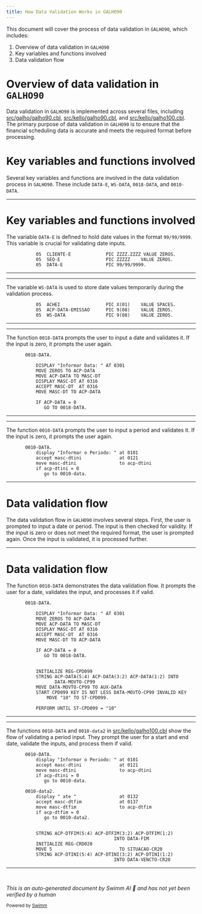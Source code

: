 ```yaml
---
title: How Data Validation Works in GALHO90
---
```

This document will cover the process of data validation in <SwmToken path="src/galho/galho90.cbl" pos="2:6:6" line-data="       PROGRAM-ID. GALHO90.">`GALHO90`</SwmToken>, which includes:

1. Overview of data validation in <SwmToken path="src/galho/galho90.cbl" pos="2:6:6" line-data="       PROGRAM-ID. GALHO90.">`GALHO90`</SwmToken>
2. Key variables and functions involved
3. Data validation flow

# Overview of data validation in <SwmToken path="src/galho/galho90.cbl" pos="2:6:6" line-data="       PROGRAM-ID. GALHO90.">`GALHO90`</SwmToken>

Data validation in <SwmToken path="src/galho/galho90.cbl" pos="2:6:6" line-data="       PROGRAM-ID. GALHO90.">`GALHO90`</SwmToken> is implemented across several files, including <SwmPath>[src/galho/galho90.cbl](src/galho/galho90.cbl)</SwmPath>, <SwmPath>[src/kello/galho90.cbl](src/kello/galho90.cbl)</SwmPath>, and <SwmPath>[src/kello/galho100.cbl](src/kello/galho100.cbl)</SwmPath>. The primary purpose of data validation in <SwmToken path="src/galho/galho90.cbl" pos="2:6:6" line-data="       PROGRAM-ID. GALHO90.">`GALHO90`</SwmToken> is to ensure that the financial scheduling data is accurate and meets the required format before processing.

# Key variables and functions involved

Several key variables and functions are involved in the data validation process in <SwmToken path="src/galho/galho90.cbl" pos="2:6:6" line-data="       PROGRAM-ID. GALHO90.">`GALHO90`</SwmToken>. These include <SwmToken path="src/galho/galho90.cbl" pos="41:3:5" line-data="           05  DATA-E                PIC 99/99/9999.">`DATA-E`</SwmToken>, <SwmToken path="src/galho/galho90.cbl" pos="77:3:5" line-data="           05  WS-DATA               PIC 9(08)    VALUE ZEROS.">`WS-DATA`</SwmToken>, <SwmToken path="src/galho/galho90.cbl" pos="254:1:3" line-data="       0018-DATA.">`0018-DATA`</SwmToken>, and <SwmToken path="src/kello/galho100.cbl" pos="94:1:3" line-data="       0010-DATA.">`0010-DATA`</SwmToken>.

<SwmSnippet path="/src/galho/galho90.cbl" line="39">

---

# Key variables and functions involved

The variable <SwmToken path="src/galho/galho90.cbl" pos="41:3:5" line-data="           05  DATA-E                PIC 99/99/9999.">`DATA-E`</SwmToken> is defined to hold date values in the format <SwmToken path="src/galho/galho90.cbl" pos="41:9:13" line-data="           05  DATA-E                PIC 99/99/9999.">`99/99/9999`</SwmToken>. This variable is crucial for validating date inputs.

```cobol
           05  CLIENTE-E             PIC ZZZZ.ZZZZ VALUE ZEROS.
           05  SEQ-E                 PIC ZZZZZ    VALUE ZEROS.
           05  DATA-E                PIC 99/99/9999.
```

---

</SwmSnippet>

<SwmSnippet path="/src/galho/galho90.cbl" line="75">

---

The variable <SwmToken path="src/galho/galho90.cbl" pos="77:3:5" line-data="           05  WS-DATA               PIC 9(08)    VALUE ZEROS.">`WS-DATA`</SwmToken> is used to store date values temporarily during the validation process.

```cobol
           05  ACHEI                 PIC X(01)    VALUE SPACES.
           05  ACP-DATA-EMISSAO      PIC 9(08)    VALUE ZEROS.
           05  WS-DATA               PIC 9(08)    VALUE ZEROS.
```

---

</SwmSnippet>

<SwmSnippet path="/src/galho/galho90.cbl" line="254">

---

The function <SwmToken path="src/galho/galho90.cbl" pos="254:1:3" line-data="       0018-DATA.">`0018-DATA`</SwmToken> prompts the user to input a date and validates it. If the input is zero, it prompts the user again.

```cobol
       0018-DATA.

           DISPLAY "Informar Data: " AT 0301
           MOVE ZEROS TO ACP-DATA
           MOVE ACP-DATA TO MASC-DT
           DISPLAY MASC-DT AT 0316
           ACCEPT MASC-DT  AT 0316
           MOVE MASC-DT TO ACP-DATA

           IF ACP-DATA = 0
              GO TO 0018-DATA.
```

---

</SwmSnippet>

<SwmSnippet path="/src/kello/galho100.cbl" line="94">

---

The function <SwmToken path="src/kello/galho100.cbl" pos="94:1:3" line-data="       0010-DATA.">`0010-DATA`</SwmToken> prompts the user to input a period and validates it. If the input is zero, it prompts the user again.

```cobol
       0010-DATA.
           display "Informar o Periodo: " at 0101
           accept masc-dtini              at 0121
           move masc-dtini                to acp-dtini
           if acp-dtini = 0
              go to 0010-data.
```

---

</SwmSnippet>

# Data validation flow

The data validation flow in <SwmToken path="src/galho/galho90.cbl" pos="2:6:6" line-data="       PROGRAM-ID. GALHO90.">`GALHO90`</SwmToken> involves several steps. First, the user is prompted to input a date or period. The input is then checked for validity. If the input is zero or does not meet the required format, the user is prompted again. Once the input is validated, it is processed further.

<SwmSnippet path="/src/galho/galho90.cbl" line="254">

---

# Data validation flow

The function <SwmToken path="src/galho/galho90.cbl" pos="254:1:3" line-data="       0018-DATA.">`0018-DATA`</SwmToken> demonstrates the data validation flow. It prompts the user for a date, validates the input, and processes it if valid.

```cobol
       0018-DATA.

           DISPLAY "Informar Data: " AT 0301
           MOVE ZEROS TO ACP-DATA
           MOVE ACP-DATA TO MASC-DT
           DISPLAY MASC-DT AT 0316
           ACCEPT MASC-DT  AT 0316
           MOVE MASC-DT TO ACP-DATA

           IF ACP-DATA = 0
              GO TO 0018-DATA.


           INITIALIZE REG-CPD099
           STRING ACP-DATA(5:4) ACP-DATA(3:2) ACP-DATA(1:2) INTO
                  DATA-MOVTO-CP99
           MOVE DATA-MOVTO-CP99 TO AUX-DATA
           START CPD099 KEY IS NOT LESS DATA-MOVTO-CP99 INVALID KEY
               MOVE "10" TO ST-CPD099.

           PERFORM UNTIL ST-CPD099 = "10"
```

---

</SwmSnippet>

<SwmSnippet path="/src/kello/galho100.cbl" line="94">

---

The functions <SwmToken path="src/kello/galho100.cbl" pos="94:1:3" line-data="       0010-DATA.">`0010-DATA`</SwmToken> and <SwmToken path="src/kello/galho100.cbl" pos="101:1:3" line-data="       0010-data2.">`0010-data2`</SwmToken> in <SwmPath>[src/kello/galho100.cbl](src/kello/galho100.cbl)</SwmPath> show the flow of validating a period input. They prompt the user for a start and end date, validate the inputs, and process them if valid.

```cobol
       0010-DATA.
           display "Informar o Periodo: " at 0101
           accept masc-dtini              at 0121
           move masc-dtini                to acp-dtini
           if acp-dtini = 0
              go to 0010-data.

       0010-data2.
           display " ate "                at 0132
           accept masc-dtfim              at 0137
           move masc-dtfim                to acp-dtfim
           if acp-dtfim = 0
              go to 0010-data2.


           STRING ACP-DTFIM(5:4) ACP-DTFIM(3:2) ACP-DTFIM(1:2)
                                        INTO DATA-FIM
           INITIALIZE REG-CRD020
           MOVE 5                         TO SITUACAO-CR20
           STRING ACP-DTINI(5:4) ACP-DTINI(3:2) ACP-DTINI(1:2)
                                        INTO DATA-VENCTO-CR20
```

---

</SwmSnippet>

&nbsp;

*This is an auto-generated document by Swimm AI 🌊 and has not yet been verified by a human*

<SwmMeta version="3.0.0" repo-id="Z2l0aHViJTNBJTNBa2VsbG8lM0ElM0Fzd2ltbWlv" repo-name="kello"><sup>Powered by [Swimm](/)</sup></SwmMeta>
